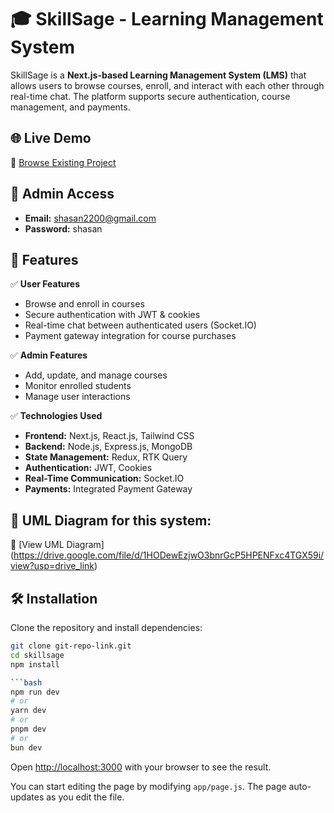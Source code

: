 # 🎓 SkillSage - Learning Management System  

SkillSage is a **Next.js-based Learning Management System (LMS)** that allows users to browse courses, enroll, and interact with each other through real-time chat. The platform supports secure authentication, course management, and payments.  

## 🌐 Live Demo  
🔗 [Browse Existing Project](http://skillsage-6v3g.onrender.com/)  

## 🔑 Admin Access  
- **Email:** shasan2200@gmail.com  
- **Password:** shasan  

## 🚀 Features  

✅ **User Features**  
- Browse and enroll in courses  
- Secure authentication with JWT & cookies  
- Real-time chat between authenticated users (Socket.IO)  
- Payment gateway integration for course purchases  

✅ **Admin Features**  
- Add, update, and manage courses  
- Monitor enrolled students  
- Manage user interactions  

✅ **Technologies Used**  
- **Frontend:** Next.js, React.js, Tailwind CSS  
- **Backend:** Node.js, Express.js, MongoDB  
- **State Management:** Redux, RTK Query  
- **Authentication:** JWT, Cookies  
- **Real-Time Communication:** Socket.IO  
- **Payments:** Integrated Payment Gateway  

## 📌 UML Diagram for this system:

🔗 [View UML Diagram] (https://drive.google.com/file/d/1HODewEzjwO3bnrGcP5HPENFxc4TGX59i/view?usp=drive_link)

## 🛠️ Installation  

Clone the repository and install dependencies:  
```bash
git clone git-repo-link.git
cd skillsage
npm install

```bash
npm run dev
# or
yarn dev
# or
pnpm dev
# or
bun dev
```

Open [http://localhost:3000](http://localhost:3000) with your browser to see the result.

You can start editing the page by modifying `app/page.js`. The page auto-updates as you edit the file.
